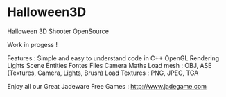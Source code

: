 # Halloween3D
Halloween 3D Shooter OpenSource

Work in progess !

Features :
Simple and easy to understand code in C++
OpenGL Rendering
Lights
Scene
Entities
Fontes
Files
Camera
Maths
Load mesh : OBJ, ASE (Textures, Camera, Lights, Brush)
Load Textures : PNG, JPEG, TGA


Enjoy all our Great Jadeware Free Games : http://www.jadegame.com


